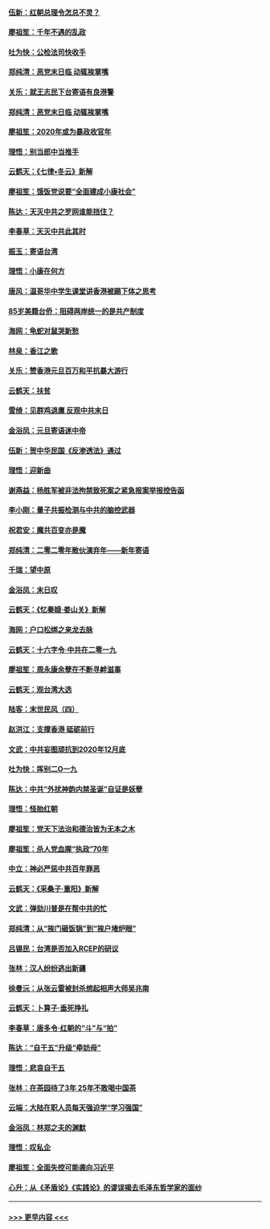 #### [伍新：红朝总理令怎总不灵？](../pages/nsc993/n11770813.md?t=01071144) 
#### [廖祖笙：千年不遇的乱政](../pages/nsc993/n11770373.md?t=01071144) 
#### [吐为快：公检法司快收手](../pages/nsc993/n11770359.md?t=01071144) 
#### [郑纯清：恶党末日临 动辄挨掌嘴](../pages/nsc993/n11769912.md?t=01071144) 
#### [关乐：就王志民下台寄语有良港警](../pages/nsc993/n11769903.md?t=01071144) 
#### [郑纯清：恶党末日临 动辄挨掌嘴](../pages/nsc993/n11769356.md?t=01071144) 
#### [廖祖笙：2020年或为暴政收官年](../pages/nsc993/n11768216.md?t=01071144) 
#### [理悟：别当郎中当推手](../pages/nsc993/n11768243.md?t=01071144) 
#### [云鹤天：《七律▪冬云》新解](../pages/nsc993/n11768204.md?t=01071144) 
#### [廖祖笙：饿饭党说要“全面建成小康社会”](../pages/nsc993/n11767482.md?t=01071144) 
#### [陈达：天灭中共之罗网谁能挡住？](../pages/nsc993/n11767465.md?t=01071144) 
#### [李春草：天灭中共此其时](../pages/nsc993/n11767452.md?t=01071144) 
#### [振玉：寄语台湾](../pages/nsc993/n11767432.md?t=01071144) 
#### [理悟：小康在何方](../pages/nsc993/n11767394.md?t=01071144) 
#### [唐风：温哥华中学生课堂讲香港被踢下体之思考](../pages/nsc993/n11766848.md?t=01071144) 
#### [85岁美籍台侨：阻碍两岸统一的是共产制度](../pages/nsc993/n11765043.md?t=01071144) 
#### [海网：龟蛇对鼠哭新愁](../pages/nsc993/n11764895.md?t=01071144) 
#### [林泉：香江之歌](../pages/nsc993/n11764415.md?t=01071144) 
#### [关乐：赞香港元旦百万和平抗暴大游行](../pages/nsc993/n11764382.md?t=01071144) 
#### [云鹤天：扶贫](../pages/nsc993/n11764245.md?t=01071144) 
#### [雪绮：见群鸡退鹰  反观中共末日](../pages/nsc993/n11762112.md?t=01071144) 
#### [金浴凤：元旦寄语迷中帝](../pages/nsc993/n11761788.md?t=01071144) 
#### [伍新：贺中华民国《反渗透法》通过](../pages/nsc993/n11761994.md?t=01071144) 
#### [理悟：迎新曲](../pages/nsc993/n11761152.md?t=01071144) 
#### [谢燕益：杨胜军被非法拘禁致死案之紧急报案举报控告函](../pages/nsc993/n11756134.md?t=01071144) 
#### [李小刚：量子共振检测与中共的脑控武器](../pages/nsc993/n11754518.md?t=01071144) 
#### [祝君安：魔共百变亦是魔](../pages/nsc993/n11754469.md?t=01071144) 
#### [郑纯清：二零二零年散伙演弃年——新年寄语](../pages/nsc993/n11754195.md?t=01071144) 
#### [千瑞：望中原](../pages/nsc993/n11754159.md?t=01071144) 
#### [金浴凤：末日叹](../pages/nsc993/n11752359.md?t=01071144) 
#### [云鹤天：《忆秦娥‧娄山关》新解](../pages/nsc993/n11752348.md?t=01071144) 
#### [海网：户口松绑之来龙去脉](../pages/nsc993/n11752328.md?t=01071144) 
#### [云鹤天：十六字令‧中共在二零一九](../pages/nsc993/n11752305.md?t=01071144) 
#### [廖祖笙：周永康余孽在不断寻衅滋事](../pages/nsc993/n11751013.md?t=01071144) 
#### [云鹤天：观台湾大选](../pages/nsc993/n11751007.md?t=01071144) 
#### [陆客：末世民风（四）](../pages/nsc993/n11749203.md?t=01071144) 
#### [赵洪江：支撑香港 砥砺前行](../pages/nsc993/n11748482.md?t=01071144) 
#### [文武：中共妄图顽抗到2020年12月底](../pages/nsc993/n11748446.md?t=01071144) 
#### [吐为快：挥别二O一九](../pages/nsc993/n11748411.md?t=01071144) 
#### [陈达：中共“外扰神韵内禁圣诞”自证是妖孽](../pages/nsc993/n11748226.md?t=01071144) 
#### [理悟：怪胎红朝](../pages/nsc993/n11748206.md?t=01071144) 
#### [廖祖笙：党天下法治和德治皆为无本之木](../pages/nsc993/n11748135.md?t=01071144) 
#### [廖祖笙：杀人党血腥“执政”70年](../pages/nsc993/n11745144.md?t=01071144) 
#### [中立：神必严惩中共百年罪恶](../pages/nsc993/n11744970.md?t=01071144) 
#### [云鹤天：《采桑子‧重阳》新解](../pages/nsc993/n11744948.md?t=01071144) 
#### [文武：弹劾川普是在帮中共的忙](../pages/nsc993/n11744758.md?t=01071144) 
#### [郑纯清：从“挨门砸饭锅”到“挨户堵炉眼”](../pages/nsc993/n11744745.md?t=01071144) 
#### [吕锡民：台湾是否加入RCEP的研议](../pages/nsc993/n11744701.md?t=01071144) 
#### [张林：汉人纷纷逃出新疆](../pages/nsc993/n11743530.md?t=01071144) 
#### [徐曼沅：从张云雷被封杀想起相声大师吴兆南](../pages/nsc993/n11741816.md?t=01071144) 
#### [云鹤天：卜算子‧垂死挣扎](../pages/nsc993/n11739956.md?t=01071144) 
#### [李春草：唐多令‧红朝的“斗”与“拍”](../pages/nsc993/n11739830.md?t=01071144) 
#### [陈达：“自干五”升级“牵妨母”](../pages/nsc993/n11739724.md?t=01071144) 
#### [理悟：悲哀自干五](../pages/nsc993/n11739547.md?t=01071144) 
#### [张林：在茶园待了3年 25年不敢喝中国茶](../pages/nsc993/n11739240.md?t=01071144) 
#### [云端：大陆在职人员每天强迫学“学习强国”](../pages/nsc993/n11738735.md?t=01071144) 
#### [金浴凤：林郑之夫的渊默](../pages/nsc993/n11737735.md?t=01071144) 
#### [理悟：叹私企](../pages/nsc993/n11737715.md?t=01071144) 
#### [廖祖笙：全面失控可能袭向习近平](../pages/nsc993/n11737704.md?t=01071144) 
#### [心升：从《矛盾论》《实践论》的谬误揭去毛泽东哲学家的面纱](../pages/nsc993/n11736962.md?t=01071144) 

----
#### [ >>> 更早内容 <<< ](../indexes/nsc993-earlier.md)
